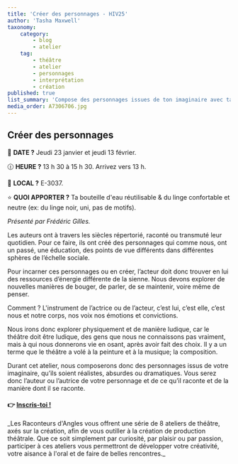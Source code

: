 ```yaml
---
title: 'Créer des personnages - HIV25'
author: 'Tasha Maxwell'
taxonomy:
    category:
        - blog
        - atelier
    tag:
        - théâtre
        - atelier
        - personnages
        - interprétation
        - création
published: true
list_summary: 'Compose des personnages issues de ton imaginaire avec ta voix, ton corps, tes émotions et tes convictions. (23 janv, 13 fév)'
media_order: A7306706.jpg
---
```


## Créer des personnages

📆 **DATE ?** Jeudi 23 janvier et jeudi 13 février.

🕧 **HEURE ?** 13 h 30 à 15 h 30. Arrivez vers 13 h.

📍 **LOCAL ?** E-3037.

⭐ **QUOI APPORTER ?** Ta bouteille d'eau réutilisable & du linge confortable et neutre (ex: du linge noir, uni, pas de motifs).

_Présenté par Frédéric Gilles._
<p>
    <p>
	</p>
</p>
Les auteurs ont à travers les siècles répertorié, raconté ou transmuté leur quotidien. Pour ce faire, ils ont créé des personnages qui comme nous, ont un passé, une éducation, des points de vue différents dans différentes sphères de l’échelle sociale.

Pour incarner ces personnages ou en créer, l’acteur doit donc trouver en lui des ressources d’énergie différente de la sienne. Nous devons explorer de nouvelles manières de bouger, de parler, de se maintenir, voire même de penser.

Comment ? L'instrument de l’actrice ou de l’acteur, c’est lui, c’est elle, c’est nous et notre corps, nos voix nos émotions et convictions.

Nous irons donc explorer physiquement et de manière ludique, car le théâtre doit être ludique, des gens que nous ne connaissons pas vraiment, mais à qui nous donnerons vie en osant, après avoir fait des choix. Il y a un terme que le théâtre a volé à la peinture et à la musique; la composition.

Durant cet atelier, nous composerons donc des personnages issus de votre imaginaire, qu’ils soient réalistes, absurdes ou dramatiques. Vous serez donc l’auteur ou l’autrice de votre personnage et de ce qu’il raconte et de la manière dont il se raconte.

#### 👉 [Inscris-toi !](https://lepointdevente.com/billets/kbg241001001)
<p>
    <span class="line"></span>
</p>
_Les Raconteurs d'Angles vous offrent une série de 8 ateliers de théâtre, axés sur la création, afin de vous outiller à la création de production théâtrale.
Que ce soit simplement par curiosité, par plaisir ou par passion, participer à ces ateliers vous permettront de développer votre créativité, votre aisance à l'oral et de faire de belles rencontres._

